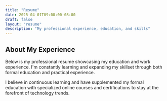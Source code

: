 ```yaml
---
title: "Resume"
date: 2025-04-01T09:00:00-08:00
draft: false
layout: "resume"
description: "My professional experience, education, and skills"
---
```


## About My Experience

Below is my professional resume showcasing my education and work experience. I'm constantly learning and expanding my skillset through both formal education and practical experience. 

I believe in continuous learning and have supplemented my formal education with specialized online courses and certifications to stay at the forefront of technology trends.
